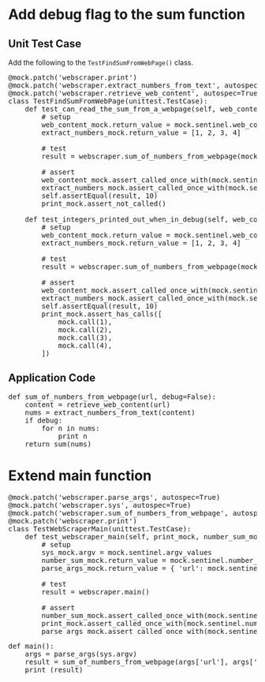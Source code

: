 Add debug flag to the sum function
==================================

Unit Test Case
--------------

Add the following to the `TestFindSumFromWebPage()` class.

<pre class="file" data-target="clipboard">
@mock.patch('webscraper.print')
@mock.patch('webscraper.extract_numbers_from_text', autospec=True)
@mock.patch('webscraper.retrieve_web_content', autospec=True)
class TestFindSumFromWebPage(unittest.TestCase):
    def test_can_read_the_sum_from_a_webpage(self, web_content_mock, extract_numbers_mock, print_mock):
        # setup
        web_content_mock.return_value = mock.sentinel.web_content
        extract_numbers_mock.return_value = [1, 2, 3, 4]

        # test
        result = webscraper.sum_of_numbers_from_webpage(mock.sentinel.a_url)

        # assert
        web_content_mock.assert_called_once_with(mock.sentinel.a_url)
        extract_numbers_mock.assert_called_once_with(mock.sentinel.web_content)
        self.assertEqual(result, 10)
        print_mock.assert_not_called()

    def test_integers_printed_out_when_in_debug(self, web_content_mock, extract_numbers_mock, print_mock):
        # setup
        web_content_mock.return_value = mock.sentinel.web_content
        extract_numbers_mock.return_value = [1, 2, 3, 4]

        # test
        result = webscraper.sum_of_numbers_from_webpage(mock.sentinel.a_url)

        # assert
        web_content_mock.assert_called_once_with(mock.sentinel.a_url)
        extract_numbers_mock.assert_called_once_with(mock.sentinel.web_content)
        self.assertEqual(result, 10)
        print_mock.assert_has_calls([
            mock.call(1),
            mock.call(2),
            mock.call(3),
            mock.call(4),
        ])
</pre>

Application Code
----------------

<pre class="file" data-target="clipboard">
def sum_of_numbers_from_webpage(url, debug=False):
    content = retrieve_web_content(url)
    nums = extract_numbers_from_text(content)
    if debug:
        for n in nums:
            print n
    return sum(nums)
</pre>


Extend main function
====================

<pre class="file" data-target="clipboard">
@mock.patch('webscraper.parse_args', autospec=True)
@mock.patch('webscraper.sys', autospec=True)
@mock.patch('webscraper.sum_of_numbers_from_webpage', autospec=True)
@mock.patch('webscraper.print')
class TestWebScraperMain(unittest.TestCase):
    def test_webscraper_main(self, print_mock, number_sum_mock, sys_mock, parse_args_mock):
        # setup
        sys_mock.argv = mock.sentinel.argv_values
        number_sum_mock.return_value = mock.sentinel.number_sum
        parse_args_mock.return_value = { 'url': mock.sentinel.a_url, 'debug': mock.sentinel.debug }

        # test
        result = webscraper.main()

        # assert
        number_sum_mock.assert_called_once_with(mock.sentinel.a_url, mock.sentinel.debug)
        print_mock.assert_called_once_with(mock.sentinel.number_sum)
        parse_args_mock.assert_called_once_with(mock.sentinel.argv_values)
</pre>


<pre class="file" data-target="clipboard">
def main():
    args = parse_args(sys.argv)
    result = sum_of_numbers_from_webpage(args['url'], args['debug'])
    print (result)
</pre>